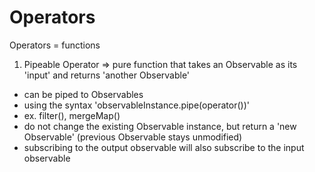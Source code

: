 # Operators

Operators = functions

1. Pipeable Operator => pure function that takes an Observable as its 'input' and returns 'another Observable'
- can be piped to Observables
- using the syntax 'observableInstance.pipe(operator())'
- ex. filter(), mergeMap()
- do not change the existing Observable instance, but return a 'new Observable' (previous Observable stays unmodified)
- subscribing to the output observable will also subscribe to the input observable
